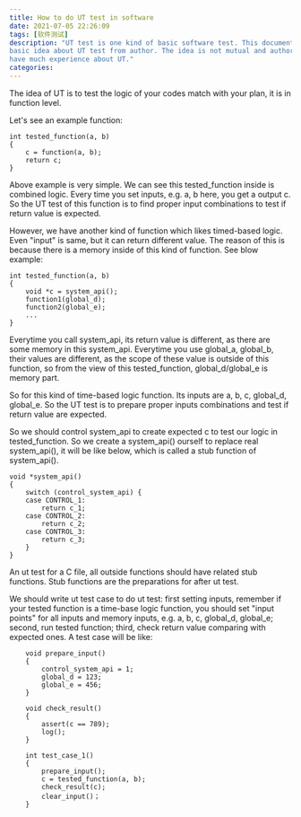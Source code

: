 ```yaml
---
title: How to do UT test in software
date: 2021-07-05 22:26:09
tags: [软件测试]
description: "UT test is one kind of basic software test. This document tries to share the
basic idea about UT test from author. The idea is not mutual and author does not
have much experience about UT."
categories:
---
```


The idea of UT is to test the logic of your codes match with your plan, it is
in function level.

Let's see an example function:
```
int tested_function(a, b)
{
	c = function(a, b);
	return c;
}
```
Above example is very simple. We can see this tested_function inside is combined
logic. Every time you set inputs, e.g. a, b here, you get a output c. So the UT
test of this function is to find proper input combinations to test if return
value is expected.

However, we have another kind of function which likes timed-based logic. Even
"input" is same, but it can return different value. The reason of this is
because there is a memory inside of this kind of function. See blow example:
```
int tested_function(a, b)
{
	void *c = system_api();
	function1(global_d);
	function2(global_e);
	...
}
```
Everytime you call system_api, its return value is different, as there are some
memory in this system_api. Everytime you use global_a, global_b, their values
are different, as the scope of these value is outside of this function, so from
the view of this tested_function, global_d/global_e is memory part.

So for this kind of time-based logic function. Its inputs are a, b, c, global_d,
global_e. So the UT test is to prepare proper inputs combinations and test if
return value are expected.

So we should control system_api to create expected c to test our logic in
tested_function. So we create a system_api() ourself to replace real system_api(),
it will be like below, which is called a stub function of system_api().
```
void *system_api()
{
	switch (control_system_api) {
	case CONTROL_1:
		return c_1;
	case CONTROL_2:
		return c_2;
	case CONTROL_3:
		return c_3;
	}
}
```

An ut test for a C file, all outside functions should have related stub functions.
Stub functions are the preparations for after ut test.

We should write ut test case to do ut test: first setting inputs, remember if
your tested function is a time-base logic function, you should set "input points"
for all inputs and memory inputs, e.g. a, b, c, global_d, global_e; second, run
tested function; third, check return value comparing with expected ones. A test
case will be like:
```
	void prepare_input()
	{
		control_system_api = 1;
		global_d = 123;
		global_e = 456;
	}

	void check_result()
	{
		assert(c == 789);
		log();
	}

	int test_case_1()
	{
		prepare_input();
		c = tested_function(a, b);
		check_result(c);
		clear_input()；
	}
```
